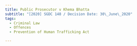 ```yaml
---
title: Public Prosecutor v Khema Bhatta
subtitle: "[2020] SGDC 148 / Decision Date: 30\_June\_2020"
tags:
  - Criminal Law
  - Offences
  - Prevention of Human Trafficking Act

---
```

